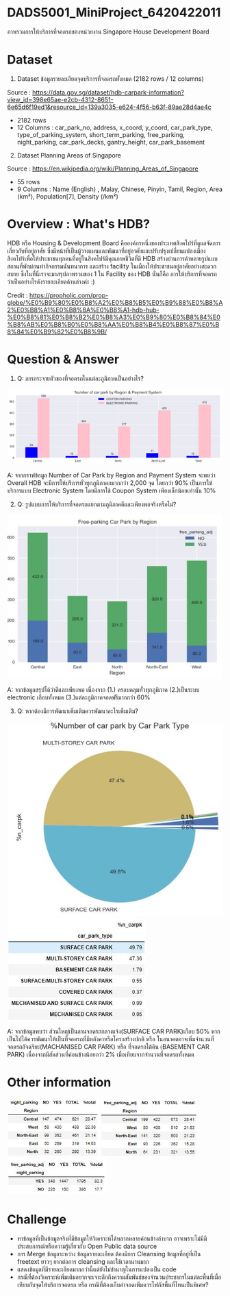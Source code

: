 # DADS5001_MiniProject_6420422011
ภาพรวมการให้บริการที่จอดรถของหน่วยงาน Singapore House Development Board 
# Dataset
1. Dataset ข้อมูลรายละเอียดจุดบริการที่จอดรถทั้งหมด (2182 rows / 12 columns)

Source : https://data.gov.sg/dataset/hdb-carpark-information?view_id=398e65ae-e2cb-4312-8651-6e65d6f19ed1&resource_id=139a3035-e624-4f56-b63f-89ae28d4ae4c
- 2182 rows 
- 12 Columns : 
car_park_no, address, x_coord, y_coord, car_park_type, type_of_parking_system, short_term_parking, free_parking, night_parking, car_park_decks, gantry_height, car_park_basement

2. Dataset Planning Areas of Singapore 

Source : https://en.wikipedia.org/wiki/Planning_Areas_of_Singapore
- 55 rows 
- 9 Columns : 
Name (English) , Malay, Chinese, Pinyin, Tamil, Region, Area (km²), Population[7], Density (/km²)
# Overview : What's HDB?
HDB หรือ Housing & Development Board คือองค์กรหนึ่งของประเทศสิงคโปร์ที่ดูแลจัดการเกี่ยวกับที่อยู่อาศัย ซึ่งมีหน้าที่เป็นผู้วางแผนและพัฒนาที่อยู่อาศัยและปรับปรุงเปลี่ยนแปลงเมืองสิงคโปร์เพื่อให้ประชาชนทุกคนที่อยู่ในสิงคโปร์มีคุณภาพชีวิตที่ดี HDB สร้างย่านการค้าหลายรูปแบบ สถานที่พักผ่อนทำกิจกรรมนันทนาการ และสร้าง facility ในเมืองให้ประชาชนอยู่อาศัยอย่างสะดวกสบาย
ซึ่งในที่นี่เราจะมาสรุปภาพรวมของ 1 ใน Facility ของ HDB นั่นก็คือ การให้บริการที่จอดรถ ว่าเป็นอย่างไรดังรายละเอียดด้านล่างค่ะ :)

Credit : 
https://propholic.com/prop-globe/%E0%B9%80%E0%B8%A2%E0%B8%B5%E0%B9%88%E0%B8%A2%E0%B8%A1%E0%B8%8A%E0%B8%A1-hdb-hub-%E0%B8%81%E0%B8%B2%E0%B8%A3%E0%B9%80%E0%B8%84%E0%B8%AB%E0%B8%B0%E0%B8%AA%E0%B8%B4%E0%B8%87%E0%B8%84%E0%B9%82%E0%B8%9B/

# Question & Answer
1. Q: การกระจายตัวของที่จอดรถในแต่ละภูมิภาคเป็นอย่างไร?

![image](https://github.com/Juntanep/DADS5001_MiniProject/blob/main/graph1.JPG)

A: จากกราฟข้อมูล Number of Car Park by Region and Payment System จะพบว่า Overall HDB จะมีการให้บริการทั่วทุกภูมิภาคกมากกว่า 2,000 จุด โดยกว่า 90% เป็นการให้บริการแบบ Electronic System โดยมีการใช้ Coupon System เพียงเล็กน้อยเท่านั้น 10%




2. Q: รูปแบบการให้บริการที่จอดรถแยกตามภูมิภาคดีและเพียงพอจริงหรือไม่?

![image](https://github.com/Juntanep/DADS5001_MiniProject/blob/main/graph3.JPG)

A: จากข้อมูลสรุปได้ว่าดีและเพียงพอ เนื่องจาก (1.) ครอบคลุมทั่วทุกภูมิภาค (2.)เป็นระบบ electronic เกือบทั้งหมด (3.)แต่ละภูมิภาคจอดฟรีมากกว่า 60%

3. Q: หากต้องมีการพัฒนาเพิ่มเติมควรพัฒนาอะไรเพิ่มเติม?

![image](https://github.com/Juntanep/DADS5001_MiniProject/blob/main/graph2.JPG)![image](https://github.com/Juntanep/DADS5001_MiniProject/blob/main/table1.JPG)

A: จากข้อมูลพบว่า ส่วนใหญ่เป็นลานจอดรถกลางแจ้ง(SURFACE CAR PARK)เกือบ 50% หากเป็นไปได้ควรพัฒนาให้เป็นที่จอดรถที่มีหลังคาหรือโครงสร้างปกติ หรือ ในอนาคตอาจเพิ่มจำนวนที่จอดรถอัจฉริยะ(MACHANISED CAR PARK) หรือ ที่จอดรถใต้ดิน (ฺBASEMENT CAR PARK) เนื่องจากมีสัดส่วนที่ค่อนข้างน้อยกว่า 2% เมื่อเทียบจากจำนวนที่จอดรถทั้งหมด

# Other information

![image](https://github.com/Juntanep/DADS5001_MiniProject/blob/main/table2.JPG)
![image](https://github.com/Juntanep/DADS5001_MiniProject/blob/main/table3.JPG)
![image](https://github.com/Juntanep/DADS5001_MiniProject/blob/main/table4.JPG)

# Challenge
- หาข้อมูลที่เป็นข้อมูลจริงที่มีข้อมูลให้วิเคราะห์ได้หลากหลายค่อนข้างลำบาก อาจเพราะไม่มีมีประสบการณ์หรือความรู้เกี่ยวกับ Open Public data source
- การ Merge ข้อมูลระหว่าง ข้อมูลรายละเอียด ต้องมีการ Cleansing ข้อมูลที่อยู่ที่เป็น freetext ยาวๆ ยากต่อการ cleansing และใช้เวลานานมาก
- แสดงข้อมูลที่มีรายละเอียดมากกว่านี้แต่ยังไม่ชำนาญในการแปลงเป็น code
- กรณีที่ต้องวิเคราะห์เพิ่มเติมอยากจะเจาะลึกถึงความสัมพันธ์ของจำนวนประชากรในแต่ละพื้นที่เมื่อเทียบกับจุดให้บริการจอดรถ หรือ กรณีที่ต้องเก็บค่าจอดเพิ่มควรโฟกัสพื้นที่ไหนเป็นพิเศษ?
